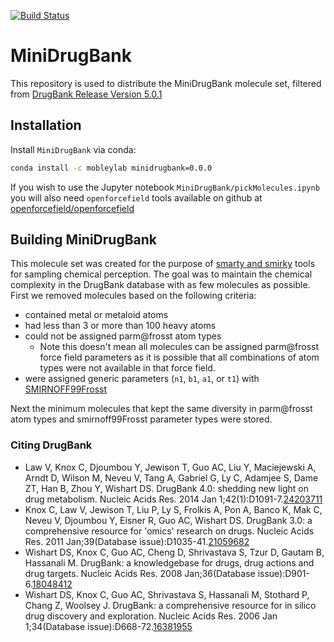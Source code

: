 [![Build Status](https://travis-ci.org/openforcefield/MiniDrugBank.svg?branch=master)](https://travis-ci.org/openforcefield/MiniDrugBank)

# MiniDrugBank

This repository is used to distribute the MiniDrugBank molecule set, filtered from [DrugBank Release Version 5.0.1](http://www.drugbank.ca/releases/latest)

## Installation

Install `MiniDrugBank` via conda:
```bash
conda install -c mobleylab minidrugbank=0.0.0
```

If you wish to use the Jupyter notebook `MiniDrugBank/pickMolecules.ipynb` you will also need `openforcefield` tools available on github at [openforcefield/openforcefield](https://github.com/openforcefield/openforcefield)

## Building MiniDrugBank

This molecule set was created for the purpose of [smarty and smirky](https://github.com/openforcefield/smarty) tools for sampling chemical perception. The goal was to maintain the chemical complexity in the DrugBank database with as few molecules as possible. First we removed molecules based on the following criteria:

* contained metal or metaloid atoms
* had less than 3 or more than 100 heavy atoms
* could not be assigned parm@frosst atom types
    - Note this doesn't mean all molecules can be assigned parm@frosst force field parameters as it is possible that all combinations of atom types were not available in that force field.
* were assigned generic parameters (`n1`, `b1`, `a1`, or `t1`) with [SMIRNOFF99Frosst](https://github.com/openforcefield/smirnoff99Frosst)

Next the minimum molecules that kept the same diversity in parm@frosst atom types and smirnoff99Frosst parameter types were stored.

### Citing DrugBank

* Law V, Knox C, Djoumbou Y, Jewison T, Guo AC, Liu Y, Maciejewski A, Arndt D, Wilson M, Neveu V, Tang A, Gabriel G, Ly C, Adamjee S, Dame ZT, Han B, Zhou Y, Wishart DS. DrugBank 4.0: shedding new light on drug metabolism. Nucleic Acids Res. 2014 Jan 1;42(1):D1091-7.[24203711](https://www.ncbi.nlm.nih.gov/pubmed/24203711)
* Knox C, Law V, Jewison T, Liu P, Ly S, Frolkis A, Pon A, Banco K, Mak C, Neveu V, Djoumbou Y, Eisner R, Guo AC, Wishart DS. DrugBank 3.0: a comprehensive resource for 'omics' research on drugs. Nucleic Acids Res. 2011 Jan;39(Database issue):D1035-41.[21059682](https://www.ncbi.nlm.nih.gov/pubmed/21059682)
* Wishart DS, Knox C, Guo AC, Cheng D, Shrivastava S, Tzur D, Gautam B, Hassanali M. DrugBank: a knowledgebase for drugs, drug actions and drug targets. Nucleic Acids Res. 2008 Jan;36(Database issue):D901-6.[18048412](https://www.ncbi.nlm.nih.gov/pubmed/18048412)
* Wishart DS, Knox C, Guo AC, Shrivastava S, Hassanali M, Stothard P, Chang Z, Woolsey J. DrugBank: a comprehensive resource for in silico drug discovery and exploration. Nucleic Acids Res. 2006 Jan 1;34(Database issue):D668-72.[16381955](https://www.ncbi.nlm.nih.gov/pubmed/16381955)

